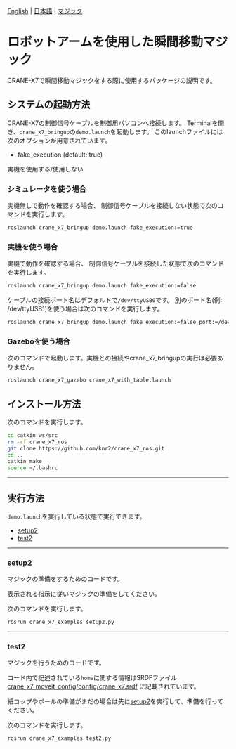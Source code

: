 [English](README.en.md) | [日本語](README.md) | [マジック](README.magic.md)

# ロボットアームを使用した瞬間移動マジック

CRANE-X7で瞬間移動マジックをする際に使用するパッケージの説明です。

## システムの起動方法

CRANE-X7の制御信号ケーブルを制御用パソコンへ接続します。
Terminalを開き、`crane_x7_bringup`の`demo.launch`を起動します。
このlaunchファイルには次のオプションが用意されています。

- fake_execution (default: true)

実機を使用する/使用しない

### シミュレータを使う場合

実機無しで動作を確認する場合、
制御信号ケーブルを接続しない状態で次のコマンドを実行します。

```sh
roslaunch crane_x7_bringup demo.launch fake_execution:=true
```

### 実機を使う場合

実機で動作を確認する場合、
制御信号ケーブルを接続した状態で次のコマンドを実行します。

```sh
roslaunch crane_x7_bringup demo.launch fake_execution:=false
```

ケーブルの接続ポート名はデフォルトで`/dev/ttyUSB0`です。
別のポート名(例: /dev/ttyUSB1)を使う場合は次のコマンドを実行します。

```sh
roslaunch crane_x7_bringup demo.launch fake_execution:=false port:=/dev/ttyUSB1
```

### Gazeboを使う場合

次のコマンドで起動します。実機との接続やcrane_x7_bringupの実行は必要ありません。

```sh
roslaunch crane_x7_gazebo crane_x7_with_table.launch
```

## インストール方法

次のコマンドを実行します。

```sh
cd catkin_ws/src
rm -rf crane_x7_ros
git clone https://github.com/knr2/crane_x7_ros.git
cd ..
catkin_make
source ~/.bashrc
```

---

## 実行方法

`demo.launch`を実行している状態で実行できます。

- [setup2](#setup2)
- [test2](#test2)

---

### setup2

マジックの準備をするためのコードです。

表示される指示に従いマジックの準備をしてください。

次のコマンドを実行します。

```sh
rosrun crane_x7_examples setup2.py
```

---

### test2

マジックを行うためのコードです。

コード内で記述されている`home`に関する情報はSRDFファイル[crane_x7_moveit_config/config/crane_x7.srdf](../crane_x7_moveit_config/config/crane_x7.srdf)
に記載されています。

紙コップやボールの準備がまだの場合は先に[setup2](#setup2)を実行して、準備を行ってください。

次のコマンドを実行します。

```sh
rosrun crane_x7_examples test2.py
```
